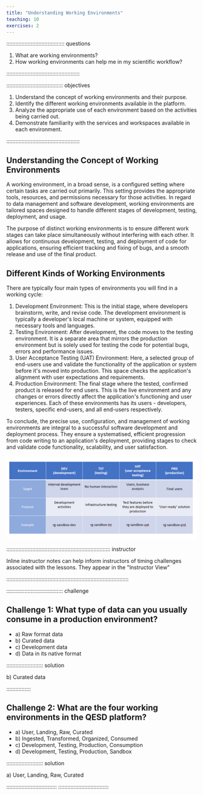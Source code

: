```yaml
---
title: "Understanding Working Environments"
teaching: 10
exercises: 2
---
```


:::::::::::::::::::::::::::::::::::::: questions 

1. What are working environments?
2. How working environments can help me in my scientific workflow?


::::::::::::::::::::::::::::::::::::::::::::::::

::::::::::::::::::::::::::::::::::::: objectives

1. Understand the concept of working environments and their purpose.
2. Identify the different working environments available in the platform.
3. Analyze the appropriate use of each environment based on the activities being carried out.
4. Demonstrate familiarity with the services and workspaces available in each environment.

::::::::::::::::::::::::::::::::::::::::::::::::
## Understanding the Concept of Working Environments
A working environment, in a broad sense, is a configured setting where certain tasks are carried out primarily. This setting provides the appropriate tools, resources, and permissions necessary for those activities. In regard to data management and software development, working environments are tailored spaces designed to handle different stages of development, testing, deployment, and usage.

The purpose of distinct working environments is to ensure different work stages can take place simultaneously without interfering with each other. It allows for continuous development, testing, and deployment of code for applications, ensuring efficient tracking and fixing of bugs, and a smooth release and use of the final product.

## Different Kinds of Working Environments
There are typically four main types of environments you will find in a working cycle:
1.	Development Environment: This is the initial stage, where developers brainstorm, write, and revise code. The development environment is typically a developer's local machine or system, equipped with necessary tools and languages.
2.	Testing Environment: After development, the code moves to the testing environment. It is a separate area that mirrors the production environment but is solely used for testing the code for potential bugs, errors and performance issues.
3.	User Acceptance Testing (UAT) Environment: Here, a selected group of end-users use and validate the functionality of the application or system before it's moved into production. This space checks the application's alignment with user expectations and requirements.
4.	Production Environment: The final stage where the tested, confirmed product is released for end users. This is the live environment and any changes or errors directly affect the application's functioning and user experiences.
Each of these environments has its users - developers, testers, specific end-users, and all end-users respectively.

To conclude, the precise use, configuration, and management of working environments are integral to a successful software development and deployment process. They ensure a systematised, efficient progression from code writing to an application's deployment, providing stages to check and validate code functionality, scalability, and user satisfaction.

![Working environments](fig/working_env.PNG)


:::::::::::::::::::::::::::::::::::::::::::::::::::::::::::::::::::: instructor

Inline instructor notes can help inform instructors of timing challenges
associated with the lessons. They appear in the "Instructor View"

::::::::::::::::::::::::::::::::::::::::::::::::::::::::::::::::::::::::::::::::

::::::::::::::::::::::::::::::::::::: challenge 

## Challenge 1: What type of data can you usually consume in a production environment? 

- a) Raw format data 
- b) Curated data 
- c) Development data 
- d) Data in its native format


:::::::::::::::::::::::: solution 
 
b) Curated data

::::::::::::::::


## Challenge 2: What are the four working environments in the QESD platform?
 
 - a) User, Landing, Raw, Curated 
 - b) Ingested, Transformed, Organized, Consumed 
 - c) Development, Testing, Production, Consumption 
 - d) Development, Testing, Production, Sandbox
  
:::::::::::::::::::::::: solution 

a) User, Landing, Raw, Curated 

:::::::::::::::::::::::::::::::::
:::::::::::::::::::::::::::::::::

